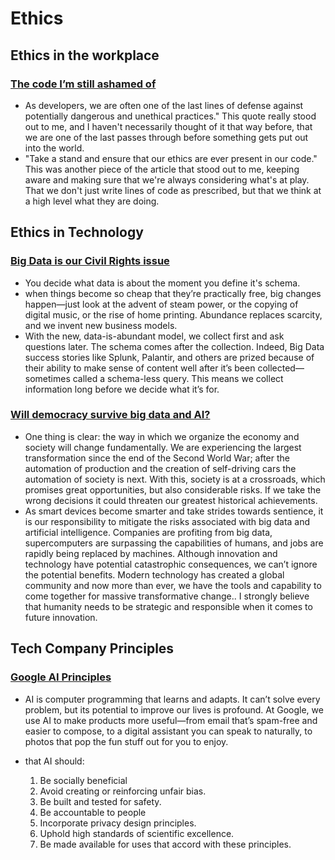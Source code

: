 # Ethics


## Ethics in the workplace
### [The code I’m still ashamed of](https://medium.freecodecamp.org/the-code-im-still-ashamed-of-e4c021dff55e)
  - As developers, we are often one of the last lines of defense against potentially dangerous and unethical practices." This quote really stood out to me, and I haven't necessarily thought of it that way before, that we are one of the last passes through before something gets put out into the world.
  - "Take a stand and ensure that our ethics are ever present in our code." This was another piece of the article that stood out to me, keeping aware and making sure that we're always considering what's at play. That we don't just write lines of code as prescribed, but that we think at a high level what they are doing.


## Ethics in Technology
### [Big Data is our Civil Rights issue](http://solveforinteresting.com/big-data-is-our-generations-civil-rights-issue-and-we-dont-know-it/)
  - You decide what data is about the moment you define it's schema.
  - when things become so cheap that they’re practically free, big changes happen—just look at the advent of steam power, or the copying of digital music, or the rise of home printing. Abundance replaces scarcity, and we invent new business models.
  - With the new, data-is-abundant model, we collect first and ask questions later. The schema comes after the collection. Indeed, Big Data success stories like Splunk, Palantir, and others are prized because of their ability to make sense of content well after it’s been collected—sometimes called a schema-less query. This means we collect information long before we decide what it’s for.

### [Will democracy survive big data and AI?](https://www.scientificamerican.com/article/will-democracy-survive-big-data-and-artificial-intelligence/)
  - One thing is clear: the way in which we organize the economy and society will change fundamentally. We are experiencing the largest transformation since the end of the Second World War; after the automation of production and the creation of self-driving cars the automation of society is next. With this, society is at a crossroads, which promises great opportunities, but also considerable risks. If we take the wrong decisions it could threaten our greatest historical achievements.
  - As smart devices become smarter and take strides towards sentience, it is our responsibility to mitigate the risks associated with big data and artificial intelligence. Companies are profiting from big data, supercomputers are surpassing the capabilities of humans, and jobs are rapidly being replaced by machines. Although innovation and technology have potential catastrophic consequences, we can’t ignore the potential benefits. Modern technology has created a global community and now more than ever, we have the tools and capability to come together for massive transformative change.. I strongly believe that humanity needs to be strategic and responsible when it comes to future innovation.


## Tech Company Principles
### [Google AI Principles](https://www.blog.google/technology/ai/ai-principles/)
  -  AI is computer programming that learns and adapts. It can’t solve every problem, but its potential to improve our lives is profound. At Google, we use AI to make products more useful—from email that’s spam-free and easier to compose, to a digital assistant you can speak to naturally, to photos that pop the fun stuff out for you to enjoy.
  -  that AI should:

       1. Be socially beneficial
       2. Avoid creating or reinforcing unfair bias. 
       3. Be built and tested for safety.
       4. Be accountable to people
       5. Incorporate privacy design principles.
       6. Uphold high standards of scientific excellence.
       7. Be made available for uses that accord with these principles. 

